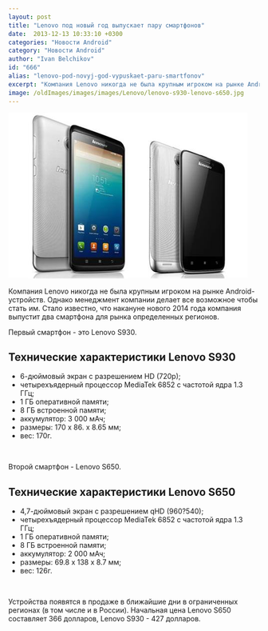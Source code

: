 ```yaml
---
layout: post
title: "Lenovo под новый год выпускает пару смартфонов"
date:  2013-12-13 10:33:10 +0300
categories: "Новости Android"
category: "Новости Android"
author: "Ivan Belchikov"
id: "666"
alias: "lenovo-pod-novyj-god-vypuskaet-paru-smartfonov"
excerpt: "Компания Lenovo никогда не была крупным игроком на рынке Android-устройств. Однако менеджмент компании делает все возможное чтобы стать им. Стало известно, что накануне нового 2014 года компания выпустит два смартфона для рынка определенных регионов."
image: /oldImages/images/images/Lenovo/lenovo-s930-lenovo-s650.jpg
---
```

<img  src="/oldImages/images/images/Lenovo/lenovo-s930-lenovo-s650.jpg" alt="Новогодние смартфоны - Lenovo S930 и S650" />

Компания Lenovo никогда не была крупным игроком на рынке Android-устройств. Однако менеджмент компании делает все возможное чтобы стать им. Стало известно, что накануне нового 2014 года компания выпустит два смартфона для рынка определенных регионов.


Первый смартфон - это Lenovo S930.

<h2>Технические характеристики Lenovo S930</h2>
<ul>
<li>6-дюймовый экран с разрешением HD (720p);</li>
<li>четырехъядерный процессор MediaTek 6852 с частотой ядра 1.3 ГГц; </li>
<li>1 ГБ оперативной памяти;</li>
<li>8 ГБ встроенной памяти;</li>
<li>аккумулятор: 3 000 мАч;</li>
<li>размеры: 170 x 86. x 8.65 мм;</li>
<li>вес: 170г.</li>
</ul>
 

Второй смартфон - Lenovo S650.

<h2>Технические характеристики Lenovo S650</h2>
<ul>
<li>4,7-дюймовый экран с разрешением qHD (960?540);</li>
<li>четырехъядерный процессор MediaTek 6852 с частотой ядра 1.3 ГГц; </li>
<li>1 ГБ оперативной памяти;</li>
<li>8 ГБ встроенной памяти;</li>
<li>аккумулятор: 2 000 мАч;</li>
<li>размеры: 69.8 x 138 x 8.7 мм;</li>
<li>вес: 126г.</li>
</ul>
 

Устройства появятся в продаже в ближайшие дни в ограниченных регионах (в том числе и в России). Начальная цена Lenovo S650 составляет 366 долларов, Lenovo S930 - 427 долларов.
